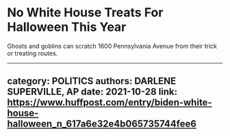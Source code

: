 # No White House Treats For Halloween This Year

Ghosts and goblins can scratch 1600 Pennsylvania Avenue from their trick or treating routes.

---
category: POLITICS
authors: DARLENE SUPERVILLE, AP
date: 2021-10-28
link: https://www.huffpost.com/entry/biden-white-house-halloween_n_617a6e32e4b065735744fee6
---
